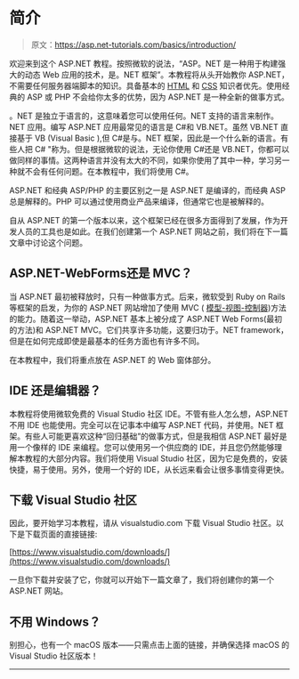 # 简介

> 原文：<https://asp.net-tutorials.com/basics/introduction/>

欢迎来到这个 ASP.NET 教程。按照微软的说法，“ASP。NET 是一种用于构建强大的动态 Web 应用的技术，是。NET 框架”。本教程将从头开始教你 ASP.NET，不需要任何服务器端脚本的知识。具备基本的 [HTML](http://www.html5-tutorials.org "A complete HTML tutorial") 和 [CSS](http://www.css3-tutorial.net "A complete CSS tutorial") 知识者优先。使用经典的 ASP 或 PHP 不会给你太多的优势，因为 ASP.NET 是一种全新的做事方式。

。NET 是独立于语言的，这意味着您可以使用任何。NET 支持的语言来制作。NET 应用。编写 ASP.NET 应用最常见的语言是 C#和 VB.NET。虽然 VB.NET 直接基于 VB (Visual Basic ),但 C#是与。NET 框架，因此是一个什么新的语言。有些人把 C# "称为。但是根据微软的说法，无论你使用 C#还是 VB.NET，你都可以做同样的事情。这两种语言并没有太大的不同，如果你使用了其中一种，学习另一种就不会有任何问题。在本教程中，我们将使用 C#。

ASP.NET 和经典 ASP/PHP 的主要区别之一是 ASP.NET 是编译的，而经典 ASP 总是解释的。PHP 可以通过使用商业产品来编译，但通常它也是被解释的。

自从 ASP.NET 的第一个版本以来，这个框架已经在很多方面得到了发展，作为开发人员的工具也是如此。在我们创建第一个 ASP.NET 网站之前，我们将在下一篇文章中讨论这个问题。

## ASP.NET-WebForms还是 MVC？

当 ASP.NET 最初被释放时，只有一种做事方式。后来，微软受到 Ruby on Rails 等框架的启发，为你的 ASP.NET 网站增加了使用 MVC ( [模型-视图-控制器](https://en.wikipedia.org/wiki/Model%E2%80%93view%E2%80%93controller))方法的能力。随着这一举动，ASP.NET 基本上被分成了 ASP.NET Web Forms(最初的方法)和 ASP.NET MVC。它们共享许多功能，这要归功于。NET framework，但是在如何完成即使是最基本的任务方面也有许多不同。

<input type="hidden" name="IL_IN_ARTICLE">

在本教程中，我们将重点放在 ASP.NET 的 Web 窗体部分。

## IDE 还是编辑器？

本教程将使用微软免费的 Visual Studio 社区 IDE。不管有些人怎么想，ASP.NET 不用 IDE 也能使用。完全可以在记事本中编写 ASP.NET 代码，并使用。NET 框架。有些人可能更喜欢这种“回归基础”的做事方式，但是我相信 ASP.NET 最好是用一个像样的 IDE 来编程。您可以使用另一个供应商的 IDE，并且您仍然能够理解本教程的大部分内容。我们将使用 Visual Studio 社区，因为它是免费的，安装快捷，易于使用。另外，使用一个好的 IDE，从长远来看会让很多事情变得更快。

## 下载 Visual Studio 社区

因此，要开始学习本教程，请从 visualstudio.com 下载 Visual Studio 社区。以下是下载页面的直接链接:

[https://www.visualstudio.com/downloads/](https://www.visualstudio.com/downloads/)

一旦你下载并安装了它，你就可以开始下一篇文章了，我们将创建你的第一个 ASP.NET 网站。

## 不用 Windows？

别担心，也有一个 macOS 版本——只需点击上面的链接，并确保选择 macOS 的 Visual Studio 社区版本！

* * *